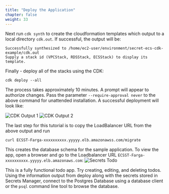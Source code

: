 ```yaml
---
title: "Deploy the Application"
chapter: false
weight: 33
---
```


Next run `cdk synth` to create the cloudformation templates which output to a local directory `cdk.out`.   If successful, the output will be:

```
Successfully synthesized to /home/ec2-user/environment/secret-ecs-cdk-example/cdk.out
Supply a stack id (VPCStack, RDSStack, ECSStack) to display its template.
```

Finally - deploy all of the stacks using the CDK:

```
cdk deploy --all
```

The process takes approximately 10 minutes.  A prompt will appear to authorize changes.  Pass the parameter `--require-approval never` to the above command for unattended installation.   A successful deployment will look like:

![CDK Output 1](/images/cdk-output-1.png)
![CDK Output 2](/images/cdk-output-2.png)

The last step for this tutorial is to copy the LoadBalancer URL from the above output and run
```
curl ECSST-Farga-xxxxxxxxxx.yyyyy.elb.amazonawss.com/migrate
```

This creates the database schema for the sample application.  To view the app, open a browser and go to the Loadbalancer URL `ECSST-Farga-xxxxxxxxxx.yyyyy.elb.amazonaws.com`:
![Secrets Todo](/images/secrets-todo.png)

This is a fully functional todo app.  Try creating, editing, and deleting todos.  Using the information output from deploy along with the secrets stored in Secrets Manager, connect to the Postgres Database using a database client or the `psql` command line tool to browse the database. 